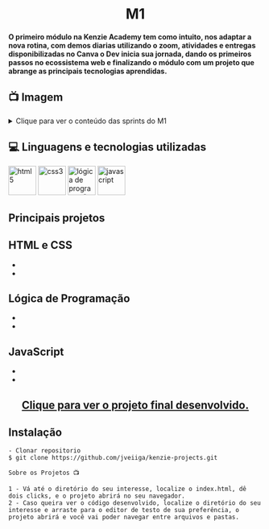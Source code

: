 <h1 align="center">M1</h1>
<h4>O primeiro módulo na Kenzie Academy tem como intuito, nos adaptar a nova rotina, com demos diarias utilizando o zoom, atividades e entregas disponibilizadas no Canva o Dev inicia sua jornada, dando os primeiros passos no ecossistema web e finalizando o módulo com um projeto que abrange as principais tecnologias aprendidas.</h4>

## 📺 Imagem

<details>
  
<summary>Clique para ver o conteúdo das sprints do M1</summary>
  
![Sprints](https://github.com/community/community/assets/57195630/ab0acbc8-aa2e-43f9-8b61-5209804a93d4)


</details> 

## 💻 Linguagens e tecnologias utilizadas
<p align="left"> 
<img src="https://cdn-icons-png.flaticon.com/512/2721/2721267.png" alt="html5" width="55" height="58" max-width="100%">
<img src="https://cdn-icons-png.flaticon.com/512/2245/2245297.png" alt="css3" width="55" height="58" max-width="100%">
<img src="https://i2.wp.com/developerschool.com.br/edu/wp-content/uploads/2016/11/logica-de-programacao.png?resize=200%2C211" alt="lógica de programação" width="55" height="58" max-width="100%">
<img src="https://cdn-icons-png.flaticon.com/128/9695/9695720.png" alt="javascript" width="55" height="58" max-width="100%">

## Principais projetos 
  HTML e CSS
  - 
  - 
  - 
  
  Lógica de Programação
  -
  -
  -
  
  JavaScript
  - 
  - 
  - 
  
  <h2 align="center"><a target=blank href="https://trello.com/invite/b/zJYEwq3C/ATTI13d3ce4f549cc18a9c70eedb6ac94b6b635A103A/kenzie-schedule">Clique para ver o projeto final desenvolvido.</a></h2>

## Instalação

    - Clonar repositorio
    $ git clone https://github.com/jveiiga/kenzie-projects.git

    Sobre os Projetos 📺
    
    1 - Vá até o diretório do seu interesse, localize o index.html, dê dois clicks, e o projeto abrirá no seu navegador.
    2 - Caso queira ver o código desenvolvido, localize o diretório do seu interesse e arraste para o editor de testo de sua preferência, o projeto abrirá e você vai poder navegar entre arquivos e pastas.  
  

